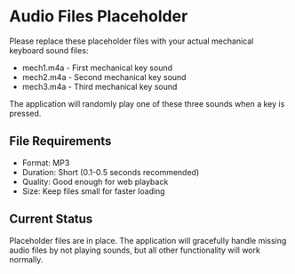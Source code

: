 # Audio Files Placeholder

Please replace these placeholder files with your actual mechanical keyboard sound files:

- mech1.m4a - First mechanical key sound
- mech2.m4a - Second mechanical key sound
- mech3.m4a - Third mechanical key sound

The application will randomly play one of these three sounds when a key is pressed.

## File Requirements

- Format: MP3
- Duration: Short (0.1-0.5 seconds recommended)
- Quality: Good enough for web playback
- Size: Keep files small for faster loading

## Current Status

Placeholder files are in place. The application will gracefully handle missing audio files by not playing sounds, but all other functionality will work normally.
